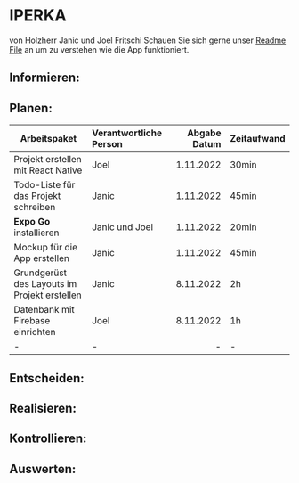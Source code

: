 # IPERKA
von Holzherr Janic und Joel Fritschi
Schauen Sie sich gerne unser [Readme File](https://github.com/SomethingLikeAChicken/Native-Todo-List/blob/main/README.md "README.md File") an um zu verstehen wie die App funktioniert.
## Informieren:
## Planen:
| Arbeitspaket | Verantwortliche Person | Abgabe Datum | Zeitaufwand |
| -------------|:-----------------------| ------------:|:------------|
| Projekt erstellen mit React Native | Joel | 1.11.2022 | 30min |
| Todo-Liste für das Projekt schreiben | Janic | 1.11.2022 | 45min |
| **Expo Go** installieren | Janic und Joel | 1.11.2022 | 20min |
| Mockup für die App erstellen | Janic | 1.11.2022 | 45min |
| Grundgerüst des Layouts im Projekt erstellen | Janic | 8.11.2022 | 2h |
| Datenbank mit Firebase einrichten | Joel | 8.11.2022 | 1h |
| - | - | - | - |
## Entscheiden:
## Realisieren:
## Kontrollieren:
## Auswerten:
